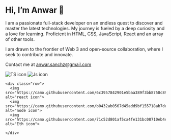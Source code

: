 <h1 style=font-size:25px>Hi, I’m Anwar 👋</h1> 
        
I am a passionate full-stack developer on an endless quest to discover and master the latest technologies. 
My journey is fueled by a deep curiosity and a love for learning.
Proficient in HTML, CSS, JavaScript, React and an array of other tools.

I am drawn to the frontier of Web 3 and open-source collaboration, where I seek to contribute and innovate.

Contact me at anwar.sanchz@gmail.com
 <div class="row">
      <img src="https://camo.githubusercontent.com/4a09e2a2a46ff51d57bfe440ca3ff9ec4c2bf576bf5ab89fbd4044fcaf7e3086/68747470733a2f2f696d672e736869656c64732e696f2f62616467652f547970655363726970742d3030374143433f7374796c653d666f722d7468652d6261646765266c6f676f3d74797065736372697074266c6f676f436f6c6f723d7768697465" alt="TS icon">
      <img src="https://camo.githubusercontent.com/84372c7d2f1a7308844360ecad82d49b3f6cbc068a0c5e31aeea6ca5344b77ba/68747470733a2f2f696d672e736869656c64732e696f2f62616467652f4a6176615363726970742d4637444631453f7374796c653d666f722d7468652d6261646765266c6f676f3d6a617661736372697074266c6f676f436f6c6f723d626c61636b" alt="Js icon">
    </div>
        
    <div class="row">
      <img src="https://camo.githubusercontent.com/6c3957842901e5baa389f3bb8758c8966683333b28493013062fcab5fab645e7/68747470733a2f2f696d672e736869656c64732e696f2f62616467652f52656163742d3230323332413f7374796c653d666f722d7468652d6261646765266c6f676f3d7265616374266c6f676f436f6c6f723d363144414642" alt="react icon">
      <img src="https://camo.githubusercontent.com/b0432ab0567d45add9bf155718ab7de57c330cd3acd719374fae0384e95688c2/68747470733a2f2f696d672e736869656c64732e696f2f62616467652f4e6f64652e6a732d3433383533443f7374796c653d666f722d7468652d6261646765266c6f676f3d6e6f64652e6a73266c6f676f436f6c6f723d7768697465" alt="node icon">
      <img src="https://camo.githubusercontent.com/71c52d801af5ca4fe131bc08710eb4e5d16c8b7e8f7cf9c4d190594480cda10d/68747470733a2f2f696d672e736869656c64732e696f2f62616467652f4554482d6536653665363f7374796c653d666f722d7468652d6261646765266c6f676f3d657468657265756d266c6f676f436f6c6f723d626c61636b" alt="Eth icon">
                
    </div>   
